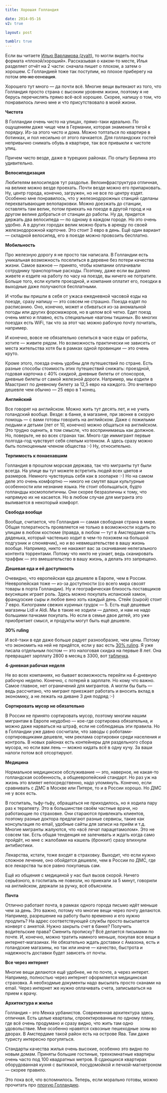 ```yaml
---
title: Хорошая Голландия

date: 2014-05-16
v2: true

layout: post

tumblr: true
---
```


Если вы читаете [Илью Варламова (zyalt)](http://zyalt.livejournal.com/), то могли видеть посты формата «плохой/хороший». Рассказывая о каком-то месте, Илья разделяет отчёт на 2 части: сначала пишет о плохом, а затем о хорошем. С Голландией тоже так поступим, но плохое приберегу на потом <strike>это же сенсация</strike>.

Хорошего тут много — да почти всё. Многие вещи вытекают из того, что Голландия просто страна с высоким уровнем жизни, поэтому я не берусь перечислять прямо всё-всё хорошее. Скорее, напишу о том, что понравилось лично мне и что присутствовало в моей жизни.
<excerpt/>

**Чистота**

В Голландии очень чисто на улицах, прямо-таки идеально. По ощущениям даже чище чем в Германии, которая знаменита тягой к порядку. Из-за этого чисто и дома. Можно топтаться по квартире в ботинках, и пол несильно от этого пачкается. Для голландских гостей непривычно снимать обувь в квартире, так все привыкли к чистоте улиц.

Причем чисто везде, даже в турецких районах. По опыту Берлина это удивительно.

**Велосипедизация**

Любителям велосипедов тут раздолье. Велоинфраструктура отличная, на велике можно везде проехать. Почти везде можно его припарковать. Ну, центр города, конечно, загружен, но не все по центру ездят. Особенно мне понравилось, что у железнодорожных станций сделаны перехватывающие велопарковки. Можно доезжать до станции, оставлять там велик, потом приехать на поезде в другой город и на другом велике добраться от станции до работы. Ну да, придется держать два велосипеда — по одному в каждом городе. Но это очень удобно. А в других городах велик можно брать в аренду по своей железнодорожной карточке. Это стоит 3 евро в день. Ещё один вариант — складной велосипед, его в поезде можно провозить бесплатно.

**Мобильность**

Про железную дорогу я не просто так написала. В Голландии есть уникальная возможность поселиться в деревне без потери качества жизни. Самое важное — принято, чтобы компании оплачивали сотруднику транспортные расходы. Поэтому, даже если вы далеко живете и ездите на работу по часу на поезде, вы ничего не потратите. Больше того, если купите проездной, и компания оплатит его, поездки в выходные даже получаются бесплатными.

И чтобы вы пришли в себя от ужаса ежедневной часовой езды на поезде, сразу напишу — это совсем не страшно. Поезда ездят по расписанию. Оно, конечно, может и сбиваться из-за аномальной погоды или других форсмажоров, но в целом всё четко. Едет поезд очень мягко и плавно, есть специальные «вагоны тишины». Во многих поездах есть WiFi, так что за этот час можно рабочую почту почитать, например.

И конечно, вовсе не обязательно селиться в часе езды от работы, хотите — живите рядом. Но возможность практически не зависеть от места жительства хотя бы в рамках одной провинции — это очень круто.

Кроме этого, поезда очень удобны для путешествий по стране. Есть разные способы стоимость этих путешествий снижать: проездной, годовая карточка с 40% скидкой, дневные билеты от спонсоров, дневные билеты от самой железной дороги. Например, мы ездили в Маастрихт по дневному билету за 12,5 евро на каждого. Это вчетверо дешевле чем обычно — 25 евро в 1 конец.

**Английский**

Все говорят на английском. Можно жить тут десять лет, и не учить голандский вообще. Везде: в банке, в магазине, при звонке в скорую помощь — с вами готовы говорить на английском. Даже с пожилыми людьми и детьми (лет от 10, конечно) можно общаться на английском. Это трудно оценить, в том смысле, что воспринимаешь как должное. Но, поверьте, не во всех странах так. Много где иммигрант первые полгода-год чувствует себя слепым котенком. А здесь сразу можно быть полноценным членом общества :-) Ну, относительно.

**Терпимость к понаехавшим**

Голландия в прошлом морская держава, так что мигранты тут были всегда. На улице вы тут можете встретить людей всех цветов и размеров. Немного чувствуешь себя как в зоопарке :-) Но на самом деле это очень комфортно — никого не смутят ваши культурные особенности или незнание языка. Не стоит обольщаться, будто голландцы космополитичны. Они скорее безразличны к тому, что напрямую их не касается. Но в любом случае для мигранта это выливается в некоторый комфорт.

**Свобода вообще**

Вообще, считается, что Голландия — самая свободная страна в мире. Общая толератность проявляется не только в возможности ходить по улицам в любом костюме (правда, в любом — тут в Амстердаме есть дяденька, который частенько ходит в чем-то похожем на большой подгузник и слюнявчик), но и во невмешательстве в вашу жизнь вообще. Например, никто не накажет вас за скачивание нелегального контента торрентами. Потому что никто не узнает, ведь сканировать траффик — это вмешательство в вашу жизнь, а делать это запрещено.

**Дешевая еда и её доступность**

Очевидно, что европейская еда дешевле в Европе, чем в России. Неевропейская тоже — из-за доступности (со всего мира свозят товары в порта Голландии). Ну и географическая близость поставщиков вкусняшек играет роль. Здесь можно покупать испанский хамон, французские сыры и любое вино хоть каждый день. Стейк (сырой) стоит 7 евро. Килограмм свежих куриных грудок — 5. Есть ещё дешевые магазины Lidl и Aldi. Мы в такие не ходили — далеко, и нам не надо большими пачками покупать. Но если в семье двое детей, это уже приобретает смысл, и продукты могут быть ещё дешевле.

**30% ruling**

И всё-таки в еде даже больше радует разнообразие, чем цены. Потому что экономить на ней не придётся, если у вас есть [30% ruling](http://varya-daily.tumblr.com/post/62637958354/30-ruling). Я уже писала отдельным постом — это налоговая скидка на первые 8 лет. Она превращает зарплату 2800 в месяц в 3300, вот [табличка](https://gist.github.com/avar/1277841).

**4-дневная рабочая неделя**

Не во всех компаниях, но бывает возможность перейти на 4-дневную рабочую неделю. Конечно, с потерей в зарплате. Но кому что важно. Самое главное, нет ограничений для мигрантов. А могли бы быть — ведь рассчитано, что мигрант приезжает работать и вносить вклад в экономику, а не лежать на диване 3 дня подряд :-)

**Сортировать мусор не обязательно**

В России не принято сортировать мусор, поэтому многим нашим мигрантам в Европе неудобно — кое-где сортировка обязательна, и можно даже нарваться на штраф, если не соблюдаешь эти правила. Но в Голландии уже давно сосчитали, что заводы с роботами-сортировщиками дешевле, чем реклама сортировки среди населения и контроль. В новых районах есть контейнеры для раздельного сбора мусора, но если вам лень — можно кидать всё в одну кучу. За ваши налоги потом всё отсортируют.

**Медицина**

Нормальное медицинское обслуживание — это, наверное, не какая-то голландская особенность, а общеевропейский стандарт. Но раз уж на жизнь это влияет непосредственно, надо упомянуть. Конечно, если сравнивать с ДМС в Москве или Питере, то и в России хорошо. Но ДМС не у всех есть.

В госпиталь, тьфу-тьфу, обращаться не приходилось, но я ходила пару раз к терапевту. Это в большинстве своём частные врачи, но работающие по страховке. Они стараются привлекать клиентов, поэтому разные доктора предлагают разные сервисы, такие как консультация по email, удобные сайты для записи на приём и т.д. Многие мигранты жалуются, что «всё лечат парацетамолом». Это не совсем так. Есть общая тенденция не залечивать и ждать когда само пройдёт, но мне с жалобами на кашель (бронхит) сразу впихнули антибиотики.

Лекарства, кстати, тоже входят в страховку. Выходит, что если нужно сложное лечение, оно обойдется дешевле, чем в России по ДМС, где все лекарства ты все равно покупаешь сам.

Ещё из общения с медициной у нас был вызов скорой. Ничего серьёзного, в госпиталь не повезли, но приехали за 5 минут, говорили на английском, держали за ручку, всё объясняли.

**Почта**

Отлично работает почта, в рамках одного города письмо идёт меньше чем за день. Это важно, потому что многие вещи через почту делаются. Например, разрешение на работу было временно и его нужно продлить? На адрес соответствующей службы просто высылается конверт с анкетой. Нужно закрыть счет в банке? Получить водительские права? Сменить прописку? Всё делается письмами по почте. И, конечно, можно тратить намного меньше, покупая все вещи в интернет-магазинах. Не обязательно ждать доставки с Амазона, есть и голандские магазины, но так или иначе — качество, быстрота и надежность доставки будет зависеть от почты.

**Все через интернет**

Многие вещи делаются ещё удобнее, не по почте, а через интерет. Например, полностью через интернет оформляется медицинская страховка. А необходмые документы надо высылать просто сканами на email. Через интернет же нужно оплачивать счета, записываться на прием к врачу.

**Архитектура и жилье**

Голландия – это Мекка урбанистов. Современная архитектура здесь отличная. Есть целые кварталы, спроектированные по одному плану, где всё очень продумано и сразу видно, что жить там одно удовольствие. Мне особенно нравятся сквозные пешеходные зоны во дворах. В Амстердаме такой район есть на острове Ява. Там даже туристу интересно прогуляться.

Стандарты качества жилья очень высокие, особенно это видно по новым домам. Приняты большие гостиные, трехкомнатные квартиры очень часто под 100 квадратных метров. В сдающихся квартирах оборудованная кухня с вытяжкой, посудомойкой и печкой-магнетроном — скорее правило.

Это пока всё, что вспомнилось. Теперь, если морально готовы, можно прочитать про [плохую Голландию](/ru/life/bad-holland).
